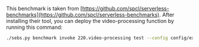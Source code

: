 This benchmark is taken from [https://github.com/spcl/serverless-benchmarks](https://github.com/spcl/serverless-benchmarks).
After installing their tool, you can deploy the video-processing function by running this command:

```bash
./sebs.py benchmark invoke 220.video-processing test --config config/example.json --deployment aws
```